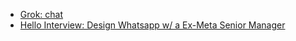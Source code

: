 - [Grok: chat](https://x.com/i/grok?conversation=1948278221285580946)
- [Hello Interview: Design Whatsapp w/ a Ex-Meta Senior Manager](https://www.youtube.com/watch?v=cr6p0n0N-VA&ab_channel=HelloInterview-SWEInterviewPreparation)

